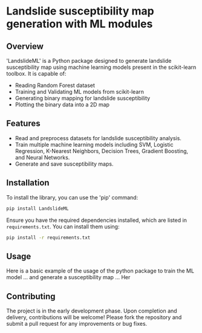 # Landslide susceptibility map generation with ML modules

## Overview

'LandslideML' is a Python package designed to generate landslide susceptibility map using machine learning models present in the scikit-learn toolbox.
It is capable of:
- Reading Random Forest dataset
- Training and Validating ML models from scikit-learn
- Generating binary mapping for landslide susceptibility
- Plotting the binary data into a 2D map

## Features 

- Read and preprocess datasets for landslide susceptibility analysis.
- Train multiple machine learning models including SVM, Logistic Regression, K-Nearest Neighbors, Decision Trees, Gradient Boosting, and Neural Networks.
- Generate and save susceptibility maps.

## Installation 

To install the library, you can use the 'pip' command:

```bash
pip install LandslideML
```

Ensure you have the required dependencies installed, which are listed in `requirements.txt`. You can install them using: 

```bash
pip install -r requirements.txt
```

## Usage

Here is a basic example of the usage of the python package to train the ML model ... and generate a susceptibility map ...
Her

## Contributing

The project is in the early development phase. Upon completion and delivery, contributions will be welcome! Please fork the repository and submit a pull request for any improvements or bug fixes.
